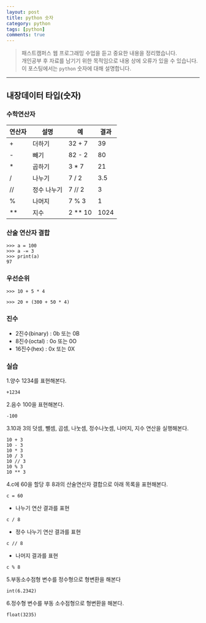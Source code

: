 ```yaml
---
layout: post
title: python 숫자
category: python
tags: [python]
comments: true
---
```


> 패스트캠퍼스 웹 프로그래밍 수업을 듣고 중요한 내용을 정리했습니다.     
개인공부 후 자료를 남기기 위한 목적임으로 내용 상에 오류가 있을 수 있습니다.      
> 이 포스팅에서는 `python` 숫자에 대해 설명합니다.

<hr>

## 내장데이터 타입(숫자)

### 수학연산자

연산자 | 설명 | 예 | 결과
---- | --- | -- | ---
+ | 더하기 | 32 + 7 | 39
- | 빼기 | 82 - 2 | 80
* | 곱하기 | 3 * 7 | 21
/ | 나누기 | 7 / 2 | 3.5
// | 정수 나누기 | 7 // 2 | 3
% | 나머지 | 7 % 3 | 1
** | 지수 | 2 ** 10 | 1024



### 산술 연산자 결합

```
>>> a = 100
>>> a -= 3
>>> print(a)
97
```


### 우선순위

```
>>> 10 + 5 * 4

>>> 20 + (300 + 50 * 4)
```

### 진수

* 2진수(binary) : 0b 또는 0B
* 8진수(octal) : 0o 또는 0O
* 16진수(hex) : 0x 또는 0X



### 실습
1.양수 1234를 표현해본다.

```
+1234
````

2.음수 100을 표현해본다.

```
-100
```

3.10과 3의 덧셈, 뺄셈, 곱셈, 나눗셈, 정수나눗셈, 나머지, 지수 연산을 실행해본다.

```
10 + 3
10 - 3
10 * 3
10 / 3
10 // 3
10 % 3
10 ** 3
```

4.c에 60을 할당 후 8과의 산술연산자 결합으로 아래 목록을 표현해본다.

```
c = 60
```

  * 나누기 연산 결과를 표현

  ```
  c / 8
  ```

  * 정수 나누기 연산 결과를 표현

  ```
  c // 8
  ```

  * 나머지 결과를 표현

  ```
  c % 8
  ```

5.부동소수점형 변수를 정수형으로 형변환을 해본다

```
int(6.2342)
```

6.정수형 변수를 부동 소수점형으로 형변환을 해본다.

```
float(3235)
```
